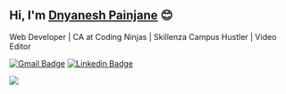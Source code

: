 ## Hi, I'm [Dnyanesh Painjane](https://dnyaneshpainjane.github.io/web/) 😊 
Web Developer | CA at Coding Ninjas | Skillenza Campus Hustler | Video Editor 

[![Gmail Badge](https://img.shields.io/badge/-GMail-c14438?style=flat&logo=Gmail&logoColor=white&link=mailto:dpainjane@gmail.com)](mailto:dpainjane@gmail.com)
[![Linkedin Badge](https://img.shields.io/badge/-dnyaneshpainjane-blue?style=flat&logo=Linkedin&logoColor=white&link=https://www.linkedin.com/in/dnyaneshpainjane/)](https://www.linkedin.com/in/dnyaneshpainjane/)


<img src="https://github-readme-stats.vercel.app/api?username=dnyaneshpainjane&&show_icons=true&count_private=true&theme=white" />

<!-- <img src="https://komarev.com/ghpvc/?username=jatiinyadav&style=flat&label=Profile+Views" alt="jatiinyadav" /> -->
